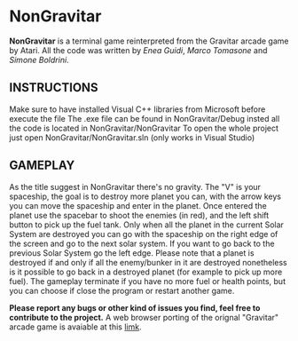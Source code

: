 # NonGravitar
**NonGravitar** is a terminal game reinterpreted from the Gravitar arcade game by Atari.
All the code was written by _Enea Guidi_, _Marco Tomasone_ and _Simone Boldrini_.

## INSTRUCTIONS
Make sure to have installed Visual C++ libraries from Microsoft before execute the file
The .exe file can be found in NonGravitar/Debug insted all the code is located in NonGravitar/NonGravitar
To open the whole project just open NonGravitar/NonGravitar.sln (only works in Visual Studio)

## GAMEPLAY
As the title suggest in NonGravitar there's no gravity. The "V" is your spaceship, the goal is to destroy more planet you can, with the arrow keys you can move the spaceship and enter in the planet. 
Once entered the planet use the spacebar to shoot the enemies (in red), and the left shift button to pick up the fuel tank.
Only when all the planet in the current Solar System are destroyed you can go with the spaceship on the right edge of the screen and go to the next solar system. If you want to go back to the previous Solar System go the left edge.
Please note that a planet is destroyed if and only if all the enemy/bunker in it are destroyed nonetheless is it possible to go back in a
destroyed planet (for example to pick up more fuel).
The gameplay terminate if you have no more fuel or health points, but you can choose if close the program or restart another game.

__Please report any bugs or other kind of issues you find, feel free to contribute to the project.__
A web browser porting of the orignal "Gravitar" arcade game is avaiable at this [limk](https://my.ign.com/atari/gravitar).
